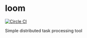 # loom

[![Circle CI](https://circleci.com/gh/go-loom/loom.svg?style=svg)](https://circleci.com/gh/go-loom/loom)

Simple distributed task processing tool 
